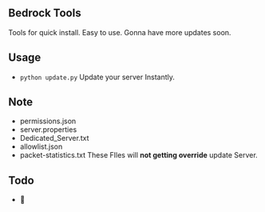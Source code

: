 
## Bedrock Tools
Tools for quick install. Easy to use. Gonna have more updates soon.

## Usage
 - ```python update.py``` Update your server Instantly.

## Note
 - permissions.json 
 - server.properties 
 - Dedicated_Server.txt 
 - allowlist.json 
 - packet-statistics.txt
These FIles will **not getting override** update Server.

## Todo
 - :thinking:

